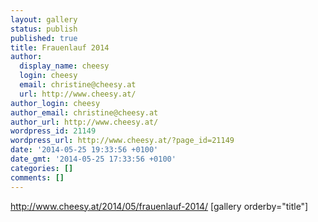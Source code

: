 ```yaml
---
layout: gallery
status: publish
published: true
title: Frauenlauf 2014
author:
  display_name: cheesy
  login: cheesy
  email: christine@cheesy.at
  url: http://www.cheesy.at/
author_login: cheesy
author_email: christine@cheesy.at
author_url: http://www.cheesy.at/
wordpress_id: 21149
wordpress_url: http://www.cheesy.at/?page_id=21149
date: '2014-05-25 19:33:56 +0100'
date_gmt: '2014-05-25 17:33:56 +0100'
categories: []
comments: []
---
```

http://www.cheesy.at/2014/05/frauenlauf-2014/
[gallery orderby="title"]
